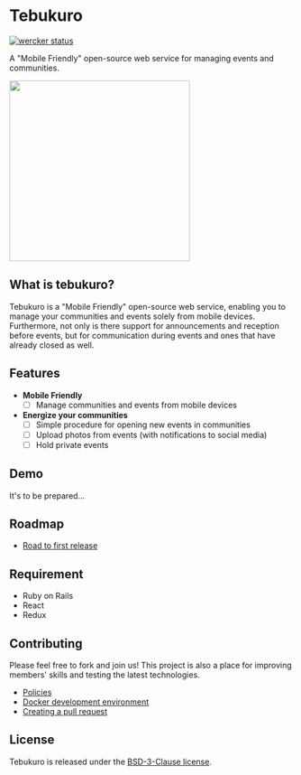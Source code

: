 # Tebukuro
[![wercker status](https://app.wercker.com/status/35e08da3b0a742e5c50ffac2670a821b/s/master "wercker status")](https://app.wercker.com/project/byKey/35e08da3b0a742e5c50ffac2670a821b)

A "Mobile Friendly" open-source web service for managing events and communities.

<img src="http://4.bp.blogspot.com/-dMHKByNfZxo/Uku9_iuHWHI/AAAAAAAAYqg/LjlcTLrN44o/s800/winter_tebukuro.png" width="320px">

## What is tebukuro?

Tebukuro is a "Mobile Friendly" open-source web service, enabling you to manage your communities and events solely from mobile devices. Furthermore, not only is there support for announcements and reception before events, but for communication during events and ones that have already closed as well.

## Features

- **Mobile Friendly**
  - [ ] Manage communities and events from mobile devices

- **Energize your communities**
  - [ ] Simple procedure for opening new events in communities
  - [ ] Upload photos from events (with notifications to social media)
  - [ ] Hold private events

## Demo
It's to be prepared...

## Roadmap

- [Road to first release](https://github.com/shinosakarb/tebukuro/wiki/Roadmap#road-to-first-release)

## Requirement

- Ruby on Rails
- React
- Redux

## Contributing

Please feel free to fork and join us! This project is also a place for improving members' skills and testing the latest technologies.

- [Policies](https://github.com/shinosakarb/tebukuro/wiki/Kick-off)
- [Docker development environment](https://github.com/shinosakarb/tebukuro/wiki/Setup#setup-for-development)
- [Creating a pull request](https://github.com/shinosakarb/tebukuro/wiki/Develop-tips#how-to-merge-pull-request)

## License

Tebukuro is released under the [BSD-3-Clause license](https://opensource.org/licenses/BSD-3-Clause).
